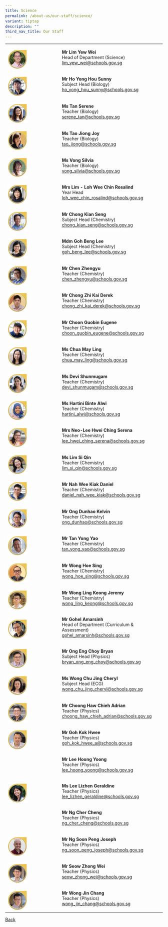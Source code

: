 ```yaml
---
title: Science
permalink: /about-us/our-staff/science/
variant: tiptap
description: ""
third_nav_title: Our Staff
---
```

<table><tbody><tr><td rowspan="1" colspan="1"><p></p><div class="isomer-image-wrapper"><img style="width: 40%;" height="auto" width="100%" alt="" src="/images/Staff Photos/2024 Science/9_TMJC_Staff___Science_Yew_Wei.jpg"></div></td><td rowspan="1" colspan="1"><p><strong>Mr Lim Yew Wei</strong><br>Head of Department (Science)<br><a href="mailto:lim_yew_wei@schools.gov.sg" rel="noopener noreferrer nofollow" target="_blank">lim_yew_wei@schools.gov.sg</a></p></td></tr><tr><td rowspan="1" colspan="1"><p></p><div class="isomer-image-wrapper"><img style="width: 40%;" height="auto" width="100%" alt="" src="/images/Staff Photos/2024 Science/9_TMJC_Staff___Science_Sunny.jpg"></div></td><td rowspan="1" colspan="1"><p><strong>Mr Ho Yong Hou Sunny</strong><br>Subject Head (Biology)<br><a href="mailto:ho_yong_hou_sunny@schools.gov.sg" rel="noopener noreferrer nofollow" target="_blank">ho_yong_hou_sunny@schools.gov.sg</a></p></td></tr><tr><td rowspan="1" colspan="1"><p></p><div class="isomer-image-wrapper"><img style="width: 40%;" height="auto" width="100%" alt="" src="/images/Staff Photos/2024 Science/9_TMJC_Staff___Science_Serene.jpg"></div></td><td rowspan="1" colspan="1"><p><strong>Ms Tan Serene</strong><br>Teacher (Biology)<br><a href="mailto:serene_tan@schools.gov.sg" rel="noopener noreferrer nofollow" target="_blank">serene_tan@schools.gov.sg</a></p></td></tr><tr><td rowspan="1" colspan="1"><p></p><div class="isomer-image-wrapper"><img style="width: 40%;" height="auto" width="100%" alt="" src="/images/Staff Photos/2024 Science/9_TMJC_Staff___Science_Joy.jpg"></div></td><td rowspan="1" colspan="1"><p><strong>Ms Tao Jiong Joy</strong><br>Teacher (Biology)<br><a href="mailto:tao_jiong@schools.gov.sg" rel="noopener noreferrer nofollow" target="_blank">tao_jiong@schools.gov.sg</a></p></td></tr><tr><td rowspan="1" colspan="1"><p></p><div class="isomer-image-wrapper"><img style="width: 40%;" height="auto" width="100%" alt="" src="/images/Staff Photos/2024 Science/9_TMJC_Staff___Science_Silvia.jpg"></div></td><td rowspan="1" colspan="1"><p><strong>Ms Vong Silvia</strong><br>Teacher (Biology)<br><a href="mailto:vong_silvia@schools.gov.sg" rel="noopener noreferrer nofollow" target="_blank">vong_silvia@schools.gov.sg</a></p></td></tr><tr><td rowspan="1" colspan="1"><p></p><div class="isomer-image-wrapper"><img style="width: 40%;" height="auto" width="100%" alt="" src="/images/Staff Photos/2024 Science/9_TMJC_Staff___Science_Rosalind.jpg"></div></td><td rowspan="1" colspan="1"><p><strong>Mrs Lim - Loh Wee Chin Rosalind</strong><br>Year Head<br><a href="mailto:loh_wee_chin_rosalind@schools.gov.sg" rel="noopener noreferrer nofollow" target="_blank">loh_wee_chin_rosalind@schools.gov.sg</a></p></td></tr><tr><td rowspan="1" colspan="1"><p></p><div class="isomer-image-wrapper"><img style="width: 40%;" height="auto" width="100%" alt="" src="/images/Staff Photos/2024 Science/9_TMJC_Staff___Science_Kian_Seng.jpg"></div></td><td rowspan="1" colspan="1"><p><strong>Mr Chong Kian Seng</strong><br>Subject Head (Chemistry)<br><a href="mailto:chong_kian_seng@schools.gov.sg" rel="noopener noreferrer nofollow" target="_blank">chong_kian_seng@schools.gov.sg</a></p></td></tr><tr><td rowspan="1" colspan="1"><p></p><div class="isomer-image-wrapper"><img style="width: 40%;" height="auto" width="100%" alt="" src="/images/Staff Photos/2024 Science/9_TMJC_Staff___Science_Beng_Lee.jpg"></div></td><td rowspan="1" colspan="1"><p><strong>Mdm Goh Beng Lee</strong><br>Subject Head (Chemistry)<br><a href="mailto:goh_beng_lee@schools.gov.sg" rel="noopener noreferrer nofollow" target="_blank">goh_beng_lee@schools.gov.sg</a></p></td></tr><tr><td rowspan="1" colspan="1"><p></p><div class="isomer-image-wrapper"><img style="width: 40%;" height="auto" width="100%" alt="" src="/images/Staff Photos/2024 Science/9_TMJC_Staff___Science_Zhengyu.jpg"></div></td><td rowspan="1" colspan="1"><p><strong>Mr Chen Zhengyu</strong><br>Teacher (Chemistry)<br><a href="mailto:chen_zhengyu@schools.gov.sg" rel="noopener noreferrer nofollow" target="_blank">chen_zhengyu@schools.gov.sg</a></p></td></tr><tr><td rowspan="1" colspan="1"><p></p><div class="isomer-image-wrapper"><img style="width: 40%;" height="auto" width="100%" alt="" src="/images/Staff Photos/2024 Science/9_TMJC_Staff___Science_Derek.jpg"></div></td><td rowspan="1" colspan="1"><p><strong>Mr Chong Zhi Kai Derek</strong><br>Teacher (Chemistry)<br><a href="mailto:chong_zhi_kai_derek@schools.gov.sg" rel="noopener noreferrer nofollow" target="_blank">chong_zhi_kai_derek@schools.gov.sg</a></p></td></tr><tr><td rowspan="1" colspan="1"><p></p><div class="isomer-image-wrapper"><img style="width: 40%;" height="auto" width="100%" alt="" src="/images/Staff Photos/2024 Science/9_TMJC_Staff___Science_Eugene_Choon.jpg"></div></td><td rowspan="1" colspan="1"><p><strong>Mr Choon Guobin Eugene</strong><br>Teacher (Chemistry)<br><a href="mailto:choon_guobin_eugene@schools.gov.sg" rel="noopener noreferrer nofollow" target="_blank">choon_guobin_eugene@schools.gov.sg</a></p></td></tr><tr><td rowspan="1" colspan="1"><p></p><div class="isomer-image-wrapper"><img style="width: 40%;" height="auto" width="100%" alt="" src="/images/Staff Photos/2024 Science/9_TMJC_Staff___Science_May_Ling.jpg"></div></td><td rowspan="1" colspan="1"><p><strong>Ms Chua May Ling</strong><br>Teacher (Chemistry)<br><a href="mailto:chua_may_ling@schools.gov.sg" rel="noopener noreferrer nofollow" target="_blank">chua_may_ling@schools.gov.sg</a></p></td></tr><tr><td rowspan="1" colspan="1"><p></p><div class="isomer-image-wrapper"><img style="width: 40%;" height="auto" width="100%" alt="" src="/images/Staff Photos/2024 Science/9_TMJC_Staff___Science_Devi.jpg"></div></td><td rowspan="1" colspan="1"><p><strong>Ms Devi Shunmugam</strong><br>Teacher (Chemistry)<br><a href="mailto:devi_shunmugam@schools.gov.sg" rel="noopener noreferrer nofollow" target="_blank">devi_shunmugam@schools.gov.sg</a></p></td></tr><tr><td rowspan="1" colspan="1"><p></p><div class="isomer-image-wrapper"><img style="width: 40%;" height="auto" width="100%" alt="" src="/images/Staff Photos/2024 Science/9_TMJC_Staff___Science_Hartini.jpg"></div></td><td rowspan="1" colspan="1"><p><strong>Ms Hartini Binte Alwi</strong><br>Teacher (Chemistry) <br><a href="mailto:hartini_alwi@schools.gov.sg" rel="noopener noreferrer nofollow" target="_blank">hartini_alwi@schools.gov.sg</a></p></td></tr><tr><td rowspan="1" colspan="1"><p></p><div class="isomer-image-wrapper"><img style="width: 40%;" height="auto" width="100%" alt="" src="/images/Staff Photos/2024 Science/9_TMJC_Staff___Science_Serena.jpg"></div></td><td rowspan="1" colspan="1"><p><strong>Mrs Neo-Lee Hwei Ching Serena</strong><br>Teacher (Chemistry)<br><a href="mailto:lee_hwei_ching_serena@schools.gov.sg" rel="noopener noreferrer nofollow" target="_blank">lee_hwei_ching_serena@schools.gov.sg</a></p></td></tr><tr><td rowspan="1" colspan="1"><p></p><div class="isomer-image-wrapper"><img style="width: 40%;" height="auto" width="100%" alt="" src="/images/Staff Photos/2024 Science/9_TMJC_Staff___Science_Si_Qin.jpg"></div></td><td rowspan="1" colspan="1"><p><strong>Ms Lim Si Qin </strong><br>Teacher (Chemistry)<br><a href="mailto:lim_si_qin@schools.gov.sg" rel="noopener noreferrer nofollow" target="_blank">lim_si_qin@schools.gov.sg</a></p></td></tr><tr><td rowspan="1" colspan="1"><p></p><div class="isomer-image-wrapper"><img style="width: 40%;" height="auto" width="100%" alt="" src="/images/Staff Photos/2024 Science/9_TMJC_Staff___Science_Daniel_Nah.jpg"></div></td><td rowspan="1" colspan="1"><p><strong>Mr Nah Wee Kiak Daniel</strong><br>Teacher (Chemistry)<br><a href="mailto:daniel_nah_wee_kiak@schools.gov.sg" rel="noopener noreferrer nofollow" target="_blank">daniel_nah_wee_kiak@schools.gov.sg</a></p></td></tr><tr><td rowspan="1" colspan="1"><p></p><div class="isomer-image-wrapper"><img style="width: 40%;" height="auto" width="100%" alt="" src="/images/Staff Photos/2024 Science/9_TMJC_Staff___Science_Kevin.jpg"></div></td><td rowspan="1" colspan="1"><p><strong>Mr Ong Dunhao Kelvin</strong><br>Teacher (Chemistry)<br><a href="mailto:ong_dunhao@schools.gov.sg" rel="noopener noreferrer nofollow" target="_blank">ong_dunhao@schools.gov.sg</a></p></td></tr><tr><td rowspan="1" colspan="1"><p></p><div class="isomer-image-wrapper"><img style="width: 40%;" height="auto" width="100%" alt="" src="/images/Staff Photos/2024 Science/9_TMJC_Staff___Science_Yong_Yao.jpg"></div></td><td rowspan="1" colspan="1"><p><strong>Mr Tan Yong Yao</strong> <br>Teacher (Chemistry)<br><a href="mailto:tan_yong_yao@schools.gov.sg" rel="noopener noreferrer nofollow" target="_blank">tan_yong_yao@schools.gov.sg</a></p></td></tr><tr><td rowspan="1" colspan="1"><p></p><div class="isomer-image-wrapper"><img style="width: 40%;" height="auto" width="100%" alt="" src="/images/Staff Photos/2024 Science/9_TMJC_Staff___Science_Hoe_Sing.jpg"></div></td><td rowspan="1" colspan="1"><p><strong>Mr Wong Hoe Sing</strong><br>Teacher (Chemistry)<br><a href="mailto:wong_hoe_sing@schools.gov.sg" rel="noopener noreferrer nofollow" target="_blank">wong_hoe_sing@schools.gov.sg</a></p></td></tr><tr><td rowspan="1" colspan="1"><p></p><div class="isomer-image-wrapper"><img style="width: 40%;" height="auto" width="100%" alt="" src="/images/Staff Photos/2024 Science/9_TMJC_Staff___Science_Jeremy.jpg"></div></td><td rowspan="1" colspan="1"><p><strong>Mr Wong Ling Keong Jeremy</strong><br>Teacher (Chemistry)<br><a href="mailto:wong_ling_keong@schools.gov.sg" rel="noopener noreferrer nofollow" target="_blank">wong_ling_keong@schools.gov.sg</a></p></td></tr><tr><td rowspan="1" colspan="1"><p></p><div class="isomer-image-wrapper"><img style="width: 40%;" height="auto" width="100%" alt="" src="/images/Staff Photos/2024 Science/9_TMJC_Staff___Science_Brandon.jpg"></div></td><td rowspan="1" colspan="1"><p><strong>Mr Gohel Amarsinh</strong><br>Head of Department (Curriculum &amp; Assessment)<br><a href="mailto:gohel_amarsinh@schools.gov.sg" rel="noopener noreferrer nofollow" target="_blank">gohel_amarsinh@schools.gov.sg</a></p></td></tr><tr><td rowspan="1" colspan="1"><p></p><div class="isomer-image-wrapper"><img style="width: 40%;" height="auto" width="100%" alt="" src="/images/Staff Photos/2024 Science/9_TMJC_Staff___Science_Bryan.jpg"></div></td><td rowspan="1" colspan="1"><p><strong>Mr Ong Eng Choy Bryan </strong><br>Subject Head (Physics)<br><a href="mailto:bryan_ong_eng_choy@schools.gov.sg" rel="noopener noreferrer nofollow" target="_blank">bryan_ong_eng_choy@schools.gov.sg</a></p></td></tr><tr><td rowspan="1" colspan="1"><p></p><div class="isomer-image-wrapper"><img style="width: 40%;" height="auto" width="100%" alt="" src="/images/Staff Photos/2024 Science/9_TMJC_Staff___Science_Cheryl.jpg"></div></td><td rowspan="1" colspan="1"><p><strong>Ms Wong Chu Jing Cheryl</strong><br>Subject Head (ECG)<br><a href="mailto:wong_chu_jing_cheryl@schools.gov.sg" rel="noopener noreferrer nofollow" target="_blank">wong_chu_jing_cheryl@schools.gov.sg</a></p></td></tr><tr><td rowspan="1" colspan="1"><p></p><div class="isomer-image-wrapper"><img style="width: 40%;" height="auto" width="100%" alt="" src="/images/Staff Photos/2024 Science/9_TMJC_Staff___Science_Adrian.jpg"></div></td><td rowspan="1" colspan="1"><p><strong>Mr Choong Haw Chieh Adrian</strong><br>Teacher (Physics)<br><a href="mailto:choong_haw_chieh_adrian@schools.gov.sg" rel="noopener noreferrer nofollow" target="_blank">choong_haw_chieh_adrian@schools.gov.sg</a></p></td></tr><tr><td rowspan="1" colspan="1"><p></p><div class="isomer-image-wrapper"><img style="width: 40%;" height="auto" width="100%" alt="" src="/images/Staff Photos/2024 Science/9_TMJC_Staff___Science_Kok_Hwee.jpg"></div></td><td rowspan="1" colspan="1"><p><strong>Mr Goh Kok Hwee</strong><br>Teacher (Physics)<br><a href="mailto:goh_kok_hwee_a@schools.gov.sg" rel="noopener noreferrer nofollow" target="_blank">goh_kok_hwee_a@schools.gov.sg</a></p></td></tr><tr><td rowspan="1" colspan="1"><p></p></td><td rowspan="1" colspan="1"><p><strong>Mr Lee Hoong Yoong</strong><br>Teacher (Physics)<br><a href="mailto:lee_hoong_yoong@schools.gov.sg" rel="noopener noreferrer nofollow" target="_blank">lee_hoong_yoong@schools.gov.sg</a></p></td></tr><tr><td rowspan="1" colspan="1"><p></p><div class="isomer-image-wrapper"><img style="width: 40%;" height="auto" width="100%" alt="" src="/images/Staff Photos/2024 Science/9_TMJC_Staff___Science_Geraldine.jpg"></div></td><td rowspan="1" colspan="1"><p><strong>Ms Lee Lizhen Geraldine</strong><br>Teacher (Physics)<br><a href="mailto:lee_lizhen_geraldine@schools.gov.sg" rel="noopener noreferrer nofollow" target="_blank">lee_lizhen_geraldine@schools.gov.sg</a></p></td></tr><tr><td rowspan="1" colspan="1"><p></p></td><td rowspan="1" colspan="1"><p><strong>Mr Ng Cher Cheng</strong><br>Teacher (Physics)<br><a href="mailto:ng_cher_cheng@schools.gov.sg" rel="noopener noreferrer nofollow" target="_blank">ng_cher_cheng@schools.gov.sg</a></p></td></tr><tr><td rowspan="1" colspan="1"><p></p><div class="isomer-image-wrapper"><img style="width: 40%;" height="auto" width="100%" alt="" src="/images/Staff Photos/2024 Science/9_TMJC_Staff___Science_Joseph.jpg"></div></td><td rowspan="1" colspan="1"><p><strong>Mr Ng Soon Peng Joseph</strong><br>Teacher (Physics)<br><a href="mailto:ng_soon_peng_joseph@schools.gov.sg" rel="noopener noreferrer nofollow" target="_blank">ng_soon_peng_joseph@schools.gov.sg</a></p></td></tr><tr><td rowspan="1" colspan="1"><p></p><div class="isomer-image-wrapper"><img style="width: 40%;" height="auto" width="100%" alt="" src="/images/Staff Photos/2024 Science/9_TMJC_Staff___Science_Zhong_Wei.jpg"></div></td><td rowspan="1" colspan="1"><p><strong>Mr Seow Zhong Wei</strong><br>Teacher (Physics)<br><a href="mailto:seow_zhong_wei@schools.gov.sg" rel="noopener noreferrer nofollow" target="_blank">seow_zhong_wei@schools.gov.sg</a></p></td></tr><tr><td rowspan="1" colspan="1"><p></p><div class="isomer-image-wrapper"><img style="width: 40%;" height="auto" width="100%" alt="" src="/images/Staff Photos/2024 Science/9_TMJC_Staff___Science_Jin_Chang.jpg"></div></td><td rowspan="1" colspan="1"><p><strong>Mr Wong Jin Chang</strong><br>Teacher (Physics)<br><a href="mailto:wong_jin_chang@schools.gov.sg" rel="noopener noreferrer nofollow" target="_blank">wong_jin_chang@schools.gov.sg</a></p></td></tr></tbody></table><p><a href="https://www.tmjc.moe.edu.sg/about-us/Our-Staff/" rel="noopener noreferrer nofollow" target="_blank">Back</a></p>